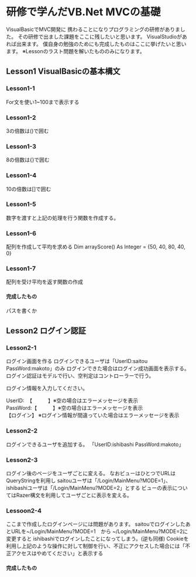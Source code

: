 # 研修で学んだVB.Net MVCの基礎

VisualBasicでMVC開発に
携わることになりプログラミングの研修がありました。
その研修で出ました課題をここに残したいと思います。
VisualStudioがあれば出来ます。
僕自身の勉強のためにも完成したものはここに挙げたいと思います。
※Lessonのラスト問題を解いたもののみになります。

## Lesson1 VisualBasicの基本構文
### Lesson1-1

For文を使い1~100まで表示する

### Lesson1-2

3の倍数は()で囲む

### Lesson1-3

8の倍数は{}で囲む

### Lesson1-4
10の倍数は[]で囲む

### Lesson1-5
数字を渡すと上記の処理を行う関数を作成する。

### Lesson1-6
配列を作成して平均を求める
Dim arrayScore() As Integer = {50, 40, 80, 40, 0}

### Lesson1-7
配列を受け平均を返す関数の作成

#### 完成したもの
パスを書くか

## Lesson2 ログイン認証
### Lesson2-1
ログイン画面を作る
ログインできるユーザは「UserID:saitou PassWord:makoto」のみ
ログインできた場合はログイン成功画面を表示する。
ログイン認証はモデルで行い、空判定はコントローラーで行う。

<p>ログイン情報を入力してください。</p>

UserID:  【           】※空の場合はエラーメッセージを表示<br />
PassWord:【           】※空の場合はエラーメッセージを表示<br />
【ログイン】
※ログイン情報が間違っていた場合はエラーメッセージを表示
</form>

### Lesson2-2
ログインできるユーザを追加する。
「UserID:ishibashi PassWord:makoto」

### Lesson2-3
ログイン後のページをユーザごとに変える。
なおビューはひとつでURLはQueryStringを利用し saitouユーザは「/Login/MainMenu?MODE=1」、ishibashiユーザは「/Login/MainMenu?MODE=2」とする
ビューの表示についてはRazer構文を利用してユーザごとに表示を変える。

### Lessoon2-4
ここまで作成したログインページには問題があります。
saitouでログインしたあとURLを~/Login/MainMenu?MODE=1　から ~/Login/MainMenu?MODE=2に変更すると
ishibashiでログインしたことになってしまう。(逆も同様)
Cookieを利用し上記のような操作に対して制御を行い、不正にアクセスした場合には「不正アクセスはやめてください」と表示する

#### 完成したもの

